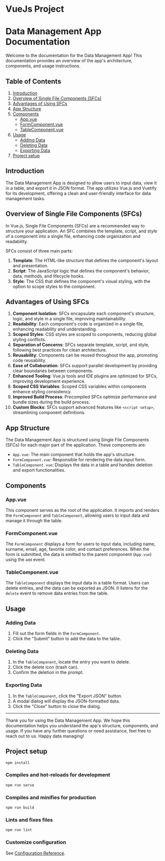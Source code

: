 # VueJs Project

# Data Management App Documentation

Welcome to the documentation for the Data Management App! This documentation provides an overview of the app's architecture, components, and usage instructions.

## Table of Contents

1. [Introduction](#introduction)
2. [Overview of Single File Components (SFCs)](#overview-of-single-file-components-sfcs)
3. [Advantages of Using SFCs](#advantages-of-using-sfcs)
4. [App Structure](#app-structure)
5. [Components](#components)
   - [App.vue](#appvue)
   - [FormComponent.vue](#formcomponentvue)
   - [TableComponent.vue](#tablecomponentvue)
6. [Usage](#usage)
   - [Adding Data](#adding-data)
   - [Deleting Data](#deleting-data)
   - [Exporting Data](#exporting-data)
7. [Project setup](#project-setup)

## Introduction

The Data Management App is designed to allow users to input data, view it in a table, and export it in JSON format. The app utilizes Vue.js and Vuetify for its development, offering a clean and user-friendly interface for data management tasks.

## Overview of Single File Components (SFCs)

In Vue.js, Single File Components (SFCs) are a recommended way to structure your application. An SFC combines the template, script, and style of a component into a single file, enhancing code organization and readability.

SFCs consist of three main parts:

1. **Template**: The HTML-like structure that defines the component's layout and presentation.
2. **Script**: The JavaScript logic that defines the component's behavior, data, methods, and lifecycle hooks.
3. **Style**: The CSS that defines the component's visual styling, with the option to scope styles to the component.

## Advantages of Using SFCs

1. **Component Isolation**: SFCs encapsulate each component's structure, logic, and style in a single file, improving maintainability.
2. **Readability**: Each component's code is organized in a single file, enhancing readability and understanding.
3. **Scoped Styles**: CSS styles are scoped to components, reducing global styling conflicts.
4. **Separation of Concerns**: SFCs separate template, script, and style, following best practices for clean architecture.
5. **Reusability**: Components can be reused throughout the app, promoting code reusability.
6. **Ease of Collaboration**: SFCs support parallel development by providing clear boundaries between components.
7. **Enhanced Tooling**: Vue.js tools and IDE plugins are optimized for SFCs, improving development experience.
8. **Scoped CSS Variables**: Scoped CSS variables within components enhance styling consistency.
9. **Improved Build Process**: Precompiled SFCs optimize performance and bundle sizes during the build process.
10. **Custom Blocks**: SFCs support advanced features like `<script setup>`, streamlining component definitions.

## App Structure

The Data Management App is structured using Single File Components (SFCs) for each major part of the application. These components are:

- `App.vue`: The main component that holds the app's structure.
- `FormComponent.vue`: Responsible for rendering the data input form.
- `TableComponent.vue`: Displays the data in a table and handles deletion and export functionalities.

## Components

### App.vue

This component serves as the root of the application. It imports and renders the `FormComponent` and `TableComponent`, allowing users to input data and manage it through the table.

### FormComponent.vue

The `FormComponent` displays a form for users to input data, including name, surname, email, age, favorite color, and contact preferences. When the form is submitted, the data is emitted to the parent component (`App.vue`) using the `add` event.

### TableComponent.vue

The `TableComponent` displays the input data in a table format. Users can delete entries, and the data can be exported as JSON. It listens for the `delete` event to remove data entries from the table.

## Usage

### Adding Data

1. Fill out the form fields in the `FormComponent`.
2. Click the "Submit" button to add the data to the table.

### Deleting Data

1. In the `TableComponent`, locate the entry you want to delete.
2. Click the delete icon (trash can).
3. Confirm the deletion in the prompt.

### Exporting Data

1. In the `TableComponent`, click the "Export JSON" button.
2. A modal dialog will display the JSON-formatted data.
3. Click the "Close" button to close the dialog.

---

Thank you for using the Data Management App. We hope this documentation helps you understand the app's structure, components, and usage. If you have any further questions or need assistance, feel free to reach out to us. Happy data managing!


## Project setup
```
npm install
```

### Compiles and hot-reloads for development
```
npm run serve
```

### Compiles and minifies for production
```
npm run build
```

### Lints and fixes files
```
npm run lint
```

### Customize configuration
See [Configuration Reference](https://cli.vuejs.org/config/).
